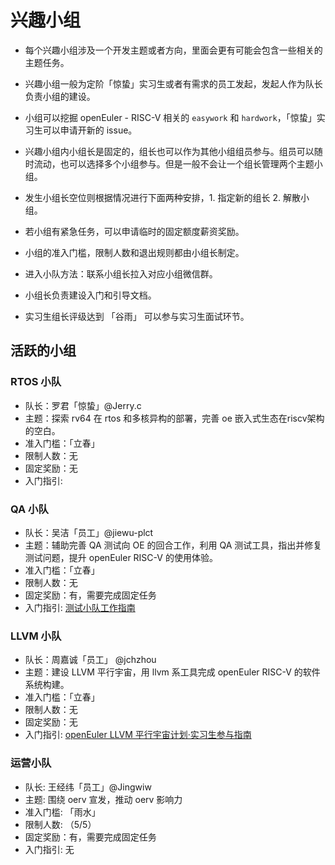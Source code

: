 # 兴趣小组

- 每个兴趣小组涉及一个开发主题或者方向，里面会更有可能会包含一些相关的主题任务。

- 兴趣小组一般为定阶「惊蛰」实习生或者有需求的员工发起，发起人作为队长负责小组的建设。

- 小组可以挖掘 openEuler - RISC-V 相关的 `easywork` 和 `hardwork`，「惊蛰」实习生可以申请开新的 issue。

- 兴趣小组内小组长是固定的，组长也可以作为其他小组组员参与。组员可以随时流动，也可以选择多个小组参与。但是一般不会让一个组长管理两个主题小组。

- 发生小组长空位则根据情况进行下面两种安排，1. 指定新的组长 2. 解散小组。

- 若小组有紧急任务，可以申请临时的固定额度薪资奖励。

- 小组的准入门槛，限制人数和退出规则都由小组长制定。

- 进入小队方法：联系小组长拉入对应小组微信群。

- 小组长负责建设入门和引导文档。

- 实习生组长评级达到 「谷雨」 可以参与实习生面试环节。


## 活跃的小组

### RTOS 小队

- 队长：罗君「惊蛰」@Jerry.c
- 主题：探索 rv64 在 rtos 和多核异构的部署，完善 oe 嵌入式生态在riscv架构的空白。
- 准入门槛：「立春」
- 限制人数：无
- 固定奖励：无
- 入门指引: 


### QA 小队

- 队长：吴洁「员工」@jiewu-plct
- 主题：辅助完善 QA 测试向 OE 的回合工作，利用 QA 测试工具，指出并修复测试问题，提升 openEuler RISC-V 的使用体验。
- 准入门槛：「立春」
- 限制人数：无
- 固定奖励：有，需要完成固定任务
- 入门指引: [测试小队工作指南](https://github.com/openEuler-RISCV/QA/blob/main/README.md)


### LLVM 小队

- 队长：周嘉诚「员工」 @jchzhou
- 主题：建设 LLVM 平行宇宙，用 llvm 系工具完成 openEuler RISC-V 的软件系统构建。
- 准入门槛：「立春」
- 限制人数：无
- 固定奖励：无
- 入门指引: [openEuler LLVM 平行宇宙计划·实习生参与指南](./guide_intern_llvm_parallel_universe.md)


### 运营小队

- 队长: 王经纬「员工」@Jingwiw
- 主题: 围绕 oerv 宣发，推动 oerv 影响力
- 准入门槛: 「雨水」
- 限制人数: （5/5）
- 固定奖励：有，需要完成固定任务
- 入门指引: 无




